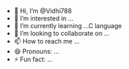 - 👋 Hi, I’m @Vidhi788
- 👀 I’m interested in ...
- 🌱 I’m currently learning ...C language 
- 💞️ I’m looking to collaborate on ...
- 📫 How to reach me ...
- 😄 Pronouns: ...
- ⚡ Fun fact: ...

<!---
Vidhi788/Vidhi788 is a ✨ special ✨ repository because its `README.md` (this file) appears on your GitHub profile.
You can click the Preview link to take a look at your changes.
--->
